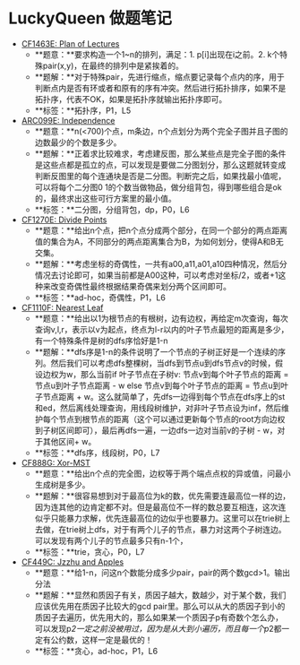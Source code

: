 # LuckyQueen 做题笔记

+ [CF1463E: Plan of Lectures](https://codeforces.com/contest/1463/problem/E)
    + **题意：**要求构造一个1~n的排列，满足：1. p[i]出现在i之前。2. k个特殊pair(x,y)，在最终的排列中是紧挨着的。
	+ **题解：**对于特殊pair，先进行缩点，缩点要记录每个点内的序，用于判断点内是否有环或者和原有的序有冲突。然后进行拓扑排序，如果不是拓扑序，代表不OK，如果是拓扑序就输出拓扑序即可。
	+ **标签：**拓扑序，P1，L5
+ [ARC099E: Independence](https://atcoder.jp/contests/arc099/tasks/arc099_c)
    + **题意：**n(<700)个点，m条边，n个点划分为两个完全子图并且子图的边数最少的个数是多少。
    + **题解：**正着求比较难求，考虑建反图，那么某些点是完全子图的条件是这些点都是孤立的点，可以发现是要做二分图划分，那么这题就转变成判断反图里的每个连通块是否是二分图。判断完之后，如果找最小值呢，可以将每个二分图0 1的个数当做物品，做分组背包，得到哪些组合是ok的，最终求出这些可行方案里的最小值。
    + **标签：**二分图，分组背包，dp，P0，L6
+ [CF1270E: Divide Points](https://codeforces.com/contest/1270/problem/E)
	+ **题意：**给出n个点，把n个点分成两个部分，在同一个部分的两点距离值的集合为A，不同部分的两点距离集合为B，为如何划分，使得A和B无交集。
	+ **题解：**考虑坐标的奇偶性，一共有a00,a11,a01,a10四种情况，然后分情况去讨论即可，如果当前都是A00这种，可以考虑对坐标/2，或者+1这种来改变奇偶性最终根据结果奇偶来划分两个区间即可。
	+ **标签：**ad-hoc，奇偶性，P1，L6
+ [CF1110F: Nearest Leaf](https://codeforces.com/contest/1110/problem/F)
	+ **题意：**给出以1为根节点的有根树，边有边权，再给定m次查询，每次查询v,l,r，表示以v为起点，终点为l-r以内的叶子节点最短的距离是多少，有一个特殊条件是树的dfs序恰好是1-n
	+ **题解：**dfs序是1-n的条件说明了一个节点的子树正好是一个连续的序列。然后我们可以考虑dfs整棵树，当dfs到节点u到dfs节点v的时候，假设边权为w，那么当前if 叶子节点在子树v: 节点v到每个叶子节点的距离 = 节点u到叶子节点距离 - w else 节点v到每个叶子节点的距离 = 节点u到叶子节点距离 + w。这么就简单了，先dfs一边得到每个节点在dfs序上的st和ed，然后离线处理查询，用线段树维护，对非叶子节点设为inf，然后维护每个节点到根节点的距离（这个可以通过更新每个节点的root方向边权到子树区间即可），最后再dfs一遍，一边dfs一边对当前v的子树 - w，对于其他区间+ w。
	+ **标签：**dfs序，线段树，P0，L7
+ [CF888G: Xor-MST](https://codeforces.com/contest/888/problem/G)
	+ **题意：**给出n个点的完全图，边权等于两个端点点权的异或值，问最小生成树是多少。
	+ **题解：**很容易想到对于最高位为k的数，优先需要连最高位一样的边，因为连其他的边肯定都不对。但是最高位不一样的数总要互相连，这次连似乎只能暴力求解，优先连最高位的边似乎也要暴力。这里可以在trie树上去做，在trie树上dfs，对于有两个儿子的节点，暴力对这两个子树连边。可以发现有两个儿子的节点最多只有n-1个，
	+ **标签：**trie，贪心，P0，L7
+ [CF449C: Jzzhu and Apples](https://codeforces.com/contest/449/problem/C)
	+ **题意：**给1-n，问这n个数能分成多少pair，pair的两个数gcd>1。输出分法
	+ **题解：**显然和质因子有关，质因子越大，数越少，对于某个数，我们应该优先用在质因子比较大的gcd pair里。那么可以从大的质因子到小的质因子去遍历，优先用大的，那么如果某一个质因子p有奇数个怎么办，可以发现p*2一定之前没被用过，因为是从大到小遍历，而且每一个p*2都一定有公约数，这样一定是最优的！
	+ **标签：**贪心，ad-hoc，P1，L6
